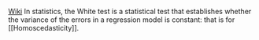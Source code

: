 [Wiki](https://en.wikipedia.org/wiki/White_test)
In statistics, the White test is a statistical test that establishes whether the variance of the errors in a regression model is constant: that is for [[Homoscedasticity]].
